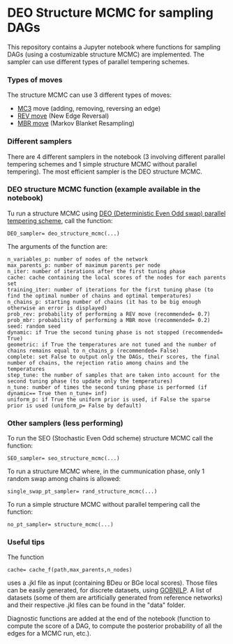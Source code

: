 # DEO Structure MCMC for sampling DAGs
 This repository contains a Jupyter notebook where functions for sampling DAGs (using a costumizable structure MCMC) are implemented. The sampler can use different types of parallel tempering schemes.

 ### Types of moves
The structure MCMC can use 3 different types of moves:
* [MC3](https://link.springer.com/article/10.1023/A:1020202028934) move (adding, removing, reversing an edge)
* [REV move](https://link.springer.com/article/10.1007/s10994-008-5057-7) (New Edge Reversal)
* [MBR move](https://www.researchgate.net/publication/309072789_Improving_structure_MCMC_for_Bayesian_networks_through_Markov_Blanket_resampling)  (Markov Blanket Resampling)

### Different samplers
There are 4 different samplers in the notebook (3 involving different parallel tempering schemes and 1 simple structure MCMC without parallel tempering). The most efficient sampler is the DEO structure MCMC.  

### DEO structure MCMC function (example available in the notebook)
Tu run a structure MCMC using [DEO (Deterministic Even Odd swap) parallel tempering scheme](https://arxiv.org/abs/1905.02939), call the function:
```
DEO_sampler= deo_structure_mcmc(...) 
```
The arguments of the function are:

```
n_variables_p: number of nodes of the network
max_parents_p: number of maximum parents per node
n_iter: number of iterations after the first tuning phase
cache: cache containing the local scores of the nodes for each parents set
training_iter: number of iterations for the first tuning phase (to find the optimal number of chains and optimal temperatures)
n_chains_p: starting number of chains (it has to be big enough otherwise an error is displayed)
prob_rev: probability of performing a REV move (recommended= 0.7)
prob_mbr: probability of performing a MBR move (recommended= 0.2)
seed: random seed
dynamic: if True the second tuning phase is not stopped (recommended= True)
geometric: if True the temperatures are not tuned and the number of chains remains equal to n_chains_p (recommended= False)
complete: set False to output only the DAGs, their scores, the final number of chains, the rejection ratio among chains and the temperatures
step_tune: the number of samples that are taken into account for the second tuning phase (to update only the temperatures)
n_tune: number of times the second tuning phase is performed (if dynamic== True then n_tune= inf)
uniform_p: if True the uniform prior is used, if False the sparse prior is used (uniform_p= False by default)
```

### Other samplers (less performing)
To run the SEO (Stochastic Even Odd scheme) structure MCMC call the function:
```
SEO_sampler= seo_structure_mcmc(...) 
```

To run a structure MCMC where, in the cummunication phase, only 1 random swap among chains is allowed:
```
single_swap_pt_sampler= rand_structure_mcmc(...) 
```

To run a simple structure MCMC without parallel tempering call the function:
```
no_pt_sampler= structure_mcmc(...) 
```

### Useful tips
The function
```
cache= cache_f(path,max_parents,n_nodes) 
```
uses a .jkl file as input (containing BDeu or BGe local scores). Those files can be easily generated, for discrete datasets, using [GOBNILP](https://jcussens.github.io/#Software). A list of datasets (some of them are artificially generated from reference networks) and their respective .jkl files can be found in the "data" folder.

Diagnostic functions are added at the end of the notebook (function to compute the score of a DAG, to compute the posterior probability of all the edges for a MCMC run, etc.). 

